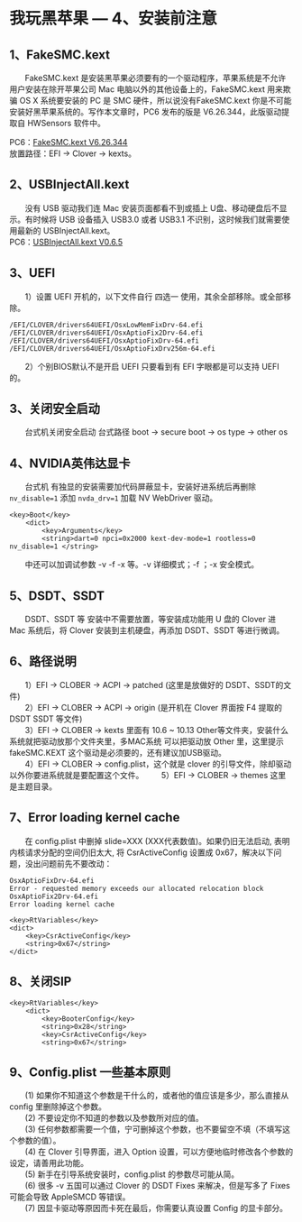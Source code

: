# 我玩黑苹果 — 4、安装前注意

## 1、FakeSMC.kext
&nbsp;&nbsp;&nbsp;&nbsp;&nbsp;&nbsp;&nbsp;FakeSMC.kext 是安装黑苹果必须要有的一个驱动程序，苹果系统是不允许用户安装在除开苹果公司 Mac 电脑以外的其他设备上的，FakeSMC.kext 用来欺骗 OS X 系统要安装的 PC 是 SMC 硬件，所以说没有FakeSMC.kext 你是不可能安装好黑苹果系统的。写作本文章时，PC6 发布的版是 V6.26.344，此版驱动提取自 HWSensors 软件中。

PC6：[FakeSMC.kext V6.26.344](http://www.pc6.com/mac/493836.html)<br/>
放置路径：EFI -> Clover -> kexts。<br/>

## 2、USBInjectAll.kext
&nbsp;&nbsp;&nbsp;&nbsp;&nbsp;&nbsp;&nbsp;没有 USB 驱动我们连 Mac 安装页面都看不到或插上 U盘、移动硬盘后不显示。有时候将 USB 设备插入 USB3.0 或者 USB3.1 不识别，这时候我们就需要使用最新的 USBInjectAll.kext。<br/>
PC6：[USBInjectAll.kext V0.6.5](http://www.pc6.com/mac/571479.html)

## 3、UEFI
&nbsp;&nbsp;&nbsp;&nbsp;&nbsp;&nbsp;&nbsp;1）设置 UEFI 开机的，以下文件自行 四选一 使用，其余全部移除。或全部移除。

```
/EFI/CLOVER/drivers64UEFI/OsxLowMemFixDrv-64.efi
/EFI/CLOVER/drivers64UEFI/OsxAptioFix2Drv-64.efi
/EFI/CLOVER/drivers64UEFI/OsxAptioFixDrv-64.efi
/EFI/CLOVER/drivers64UEFI/OsxAptioFixDrv256m-64.efi
```

&nbsp;&nbsp;&nbsp;&nbsp;&nbsp;&nbsp;&nbsp;2）个别BIOS默认不是开启 UEFI   只要看到有 EFI 字眼都是可以支持 UEFI 的。

## 3、关闭安全启动
&nbsp;&nbsp;&nbsp;&nbsp;&nbsp;&nbsp;&nbsp;台式机关闭安全启动 台式路径 boot -> secure boot -> os type -> other os

## 4、NVIDIA英伟达显卡
&nbsp;&nbsp;&nbsp;&nbsp;&nbsp;&nbsp;&nbsp;台式机 有独显的安装需要加代码屏蔽显卡，安装好进系统后再删除 `nv_disable=1` 添加 `nvda_drv=1` 加载 NV WebDriver 驱动。

```
<key>Boot</key>
	<dict>
		<key>Arguments</key>
		<string>dart=0 npci=0x2000 kext-dev-mode=1 rootless=0 nv_disable=1 </string>
```

&nbsp;&nbsp;&nbsp;&nbsp;&nbsp;&nbsp;&nbsp;<string></string>中还可以加调试参数 -v -f -x 等。-v 详细模式；-f ；-x 安全模式。

## 5、DSDT、SSDT
&nbsp;&nbsp;&nbsp;&nbsp;&nbsp;&nbsp;&nbsp;DSDT、SSDT 等 安装中不需要放置，等安装成功能用 U 盘的 Clover 进 Mac 系统后，将 Clover 安装到主机硬盘，再添加 DSDT、SSDT 等进行微调。

## 6、路径说明
&nbsp;&nbsp;&nbsp;&nbsp;&nbsp;&nbsp;&nbsp;1）EFI -> CLOBER -> ACPI ->  patched (这里是放做好的 DSDT、SSDT的文件)<br/>
&nbsp;&nbsp;&nbsp;&nbsp;&nbsp;&nbsp;&nbsp;2）EFI -> CLOBER -> ACPI -> origin (是开机在 Clover 界面按 F4 提取的 DSDT SSDT 等文件)<br/>
&nbsp;&nbsp;&nbsp;&nbsp;&nbsp;&nbsp;&nbsp;3）EFI -> CLOBER -> kexts 里面有 10.6 ~ 10.13 Other等文件夹，安装什么系统就把驱动放那个文件夹里，多MAC系统 可以把驱动放 Other 里，这里提示 fakeSMC.KEXT 这个驱动是必须要的，还有建议加USB驱动。<br/>
&nbsp;&nbsp;&nbsp;&nbsp;&nbsp;&nbsp;&nbsp;4）EFI -> CLOBER -> config.plist，这个就是 clover 的引导文件，除却驱动以外你要进系统就是要配置这个文件。
&nbsp;&nbsp;&nbsp;&nbsp;&nbsp;&nbsp;&nbsp;5）EFI -> CLOBER -> themes 这里是主题目录。

## 7、Error loading kernel cache
&nbsp;&nbsp;&nbsp;&nbsp;&nbsp;&nbsp;&nbsp;在 config.plist 中删掉 slide=XXX (XXX代表数值)。如果仍旧无法启动, 表明内核请求分配的空间仍旧太大, 将 CsrActiveConfig 设置成 0x67，解决以下问题，没出问题前先不要改动：

```
OsxAptioFixDrv-64.efi
Error - requested memory exceeds our allocated relocation block
OsxAptioFix2Drv-64.efi
Error loading kernel cache
```

```
<key>RtVariables</key>
<dict>
	<key>CsrActiveConfig</key>
	<string>0x67</string>
</dict>
```

## 8、关闭SIP
``` 
<key>RtVariables</key>
	<dict>
		<key>BooterConfig</key>
		<string>0x28</string>
		<key>CsrActiveConfig</key>
		<string>0x67</string>
```

## 9、Config.plist 一些基本原则
&nbsp;&nbsp;&nbsp;&nbsp;&nbsp;&nbsp;&nbsp;(1) 如果你不知道这个参数是干什么的，或者他的值应该是多少，那么直接从 config 里删除掉这个参数。<br/>
&nbsp;&nbsp;&nbsp;&nbsp;&nbsp;&nbsp;&nbsp;(2) 不要设定你不知道的参数以及参数所对应的值。<br/>
&nbsp;&nbsp;&nbsp;&nbsp;&nbsp;&nbsp;&nbsp;(3) 任何参数都需要一个值，宁可删掉这个参数，也不要留空不填（不填写这个参数的值）。<br/>
&nbsp;&nbsp;&nbsp;&nbsp;&nbsp;&nbsp;&nbsp;(4) 在 Clover 引导界面，进入 Option 设置，可以方便地临时修改各个参数的设定，请善用此功能。<br/>
&nbsp;&nbsp;&nbsp;&nbsp;&nbsp;&nbsp;&nbsp;(5) 新手在引导系统安装时，config.plist 的参数尽可能从简。<br/>
&nbsp;&nbsp;&nbsp;&nbsp;&nbsp;&nbsp;&nbsp;(6) 很多 -v 五国可以通过 Clover 的 DSDT Fixes 来解决，但是写多了 Fixes 可能会导致 AppleSMCD 等错误。<br/>
&nbsp;&nbsp;&nbsp;&nbsp;&nbsp;&nbsp;&nbsp;(7) 因显卡驱动等原因而卡死在最后，你需要认真设置 Config 的显卡部分。<br/>

&nbsp;&nbsp;&nbsp;&nbsp;&nbsp;&nbsp;&nbsp;
&nbsp;&nbsp;&nbsp;&nbsp;&nbsp;&nbsp;&nbsp;




















